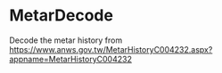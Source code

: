 # MetarDecode
Decode the metar history from https://www.anws.gov.tw/MetarHistoryC004232.aspx?appname=MetarHistoryC004232
